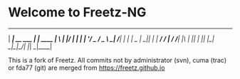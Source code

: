 # Welcome to Freetz-NG

 _____              _            _   _  ____
|  ___| __ ___  ___| |_ ____    | \ | |/ ___|
| |_ | '__/ _ \/ _ \ __|_  /____|  \| | |  _
|  _|| | |  __/  __/ |_ / /_____| |\  | |_| |
|_|  |_|  \___|\___|\__/___|    |_| \_|\____|


This is a fork of Freetz.
All commits not by administrator (svn), cuma (trac) or
fda77 (git) are merged from https://freetz.github.io

